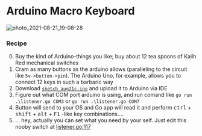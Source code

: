 # Arduino Macro Keyboard

![photo_2021-08-21_19-08-28](https://user-images.githubusercontent.com/55307887/130328007-18ca1915-a120-4e6b-b7eb-d9ecc9cfcbec.jpg)

### Recipe

0. Buy the kind of Arduino-things you like; buy about 12 tea spoons of Kailh Red mechanical switches
1. Cram as many buttons as the arduino allows (paralleling to the circuit like `5v->button->pin`). The Arduino Uno, for example, allows you to connect 12 keys in such a barbaric way
2. Download [`sketch_aug21c.ino`](https://github.com/kiselev-nikolay/arduino-macro-keyboard/blob/main/sketch_aug21c.ino) and upload it to Arduino via IDE
3. Figure out what COM port arduino is using, and run comand like `go run .\listener.go COM3` or `go run .\listener.go COM7`
4. Button will send to your OS and Go app will read it and perform <kbd>ctrl</kbd> + <kbd>shift</kbd> + <kbd>alt</kbd> + <kbd>F1</kbd> -like key combinations....
5. ... hey, actually you can set what you need by your self. Just edit this nooby switch at [listener.go:117](https://github.com/kiselev-nikolay/arduino-macro-keyboard/blob/main/listener.go#L117)

